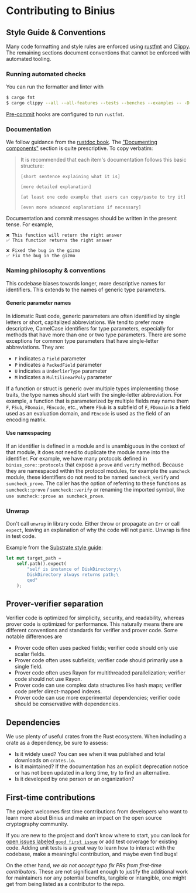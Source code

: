 # Contributing to Binius

## Style Guide & Conventions

Many code formatting and style rules are enforced using
[rustfmt](https://doc.rust-lang.org/book/appendix-04-useful-development-tools.html#automatic-formatting-with-rustfmt)
and [Clippy](https://doc.rust-lang.org/clippy/). The remaining sections document conventions that cannot be enforced
with automated tooling.

### Running automated checks

You can run the formatter and linter with

```bash
$ cargo fmt
$ cargo clippy --all --all-features --tests --benches --examples -- -D warnings
```

[Pre-commit](https://pre-commit.com/) hooks are configured to run `rustfmt`.

### Documentation

We follow guidance from the [rustdoc book](https://doc.rust-lang.org/rustdoc/how-to-write-documentation.html). The
["Documenting components"](https://doc.rust-lang.org/rustdoc/how-to-write-documentation.html#documenting-components)
section is quite prescriptive. To copy verbatim:

> It is recommended that each item's documentation follows this basic structure:
>
> ```
> [short sentence explaining what it is]
> 
> [more detailed explanation]
> 
> [at least one code example that users can copy/paste to try it]
> 
> [even more advanced explanations if necessary]
> ```

Documentation and commit messages should be written in the present tense. For example,

```
❌ This function will return the right answer
✅ This function returns the right answer

❌ Fixed the bug in the gizmo
✅ Fix the bug in the gizmo
```

### Naming philosophy & conventions

This codebase biases towards longer, more descriptive names for identifiers. This extends to the names of generic type
parameters.

#### Generic parameter names

In idiomatic Rust code, generic parameters are often identified by single letters or short, capitalized abbreviations.
We tend to prefer more descriptive, CamelCase identifiers for type parameters, especially for methods that have more
than one or two type parameters. There are some exceptions for common type parameters that have single-letter
abbreviations. They are:

* `F` indicates a `Field` parameter
* `P` indicates a `PackedField` parameter
* `U` indicates a `UnderlierType` parameter
* `M` indicates a `MultilinearPoly` parameter

If a function or struct is generic over multiple types implementing those traits, the type names should start with the
single-letter abbreviation. For example, a function that is parameterized by multiple fields may name them
`F`, `FSub`, `FDomain`, `FEncode`, etc., where `FSub` is a subfield of `F`, `FDomain` is a field used as an evaluation
domain, and `FEncode` is used as the field of an encoding matrix.

#### Use namespacing

If an identifier is defined in a module and is unambiguous in the context of that module, it does _not_ need to
duplicate the module name into the identifier. For example, we have many protocols defined in `binius_core::protocols`
that expose a `prove` and `verify` method. Because they are namespaced within the protocol modules, for example the
`sumcheck` module, these identifiers do not need to be named `sumcheck_verify` and `sumcheck_prove`. The caller has the
option of referring to these functions as `sumcheck::prove` / `sumcheck::verify` or renaming the imported symbol, like
`use sumcheck::prove as sumcheck_prove`.

### Unwrap

Don't call `unwrap` in library code. Either throw or propagate an `Err` or call `expect`, leaving an explanation of why
the code will not panic. Unwrap is fine in test code.

Example from the [Substrate style guide](https://github.com/paritytech/substrate/blob/master/docs/STYLE_GUIDE.md#style):

```rust
let mut target_path =
	self.path().expect(
		"self is instance of DiskDirectory;\
		DiskDirectory always returns path;\
		qed"
	);
```

## Prover-verifier separation

Verifier code is optimized for simplicity, security, and readability, whereas prover code is optimized for performance.
This naturally means there are different conventions and standards for verifier and prover code. Some notable
differences are

* Prover code often uses packed fields; verifier code should only use scalar fields.
* Prover code often uses subfields; verifier code should primarily use a single field.
* Prover code often uses Rayon for multithreaded parallelization; verifier code should not use Rayon.
* Prover code can use complex data structures like hash maps; verifier code prefer direct-mapped indexes.
* Prover code can use more experimental dependencies; verifier code should be conservative with dependencies.

## Dependencies

We use plenty of useful crates from the Rust ecosystem. When including a crate as a dependency, be sure to assess:

* Is it widely used? You can see when it was published and total downloads on `crates.io`.
* Is it maintained? If the documentation has an explicit deprecation notice or has not been updated in a long time, try
  to find an alternative.
* Is it developed by one person or an organization?

## First-time contributions

The project welcomes first time contributions from developers who want to learn more about Binius and make an impact
on the open source cryptography community.

If you are new to the project and don't know where to start, you can look for [open issues labeled
`good first issue`](https://github.com/IrreducibleOSS/binius/issues?q=is%3Aissue+state%3Aopen+label%3A%22good+first+issue%22) or add
test coverage for existing code. Adding unit tests is a great way to learn how to interact with the codebase, make a
meaningful contribution, and maybe even find bugs!

On the other hand, _we do not accept typo fix PRs from first-time contributors_. These are not significant enough to
justify the additional work for maintainers nor any potential benefits, tangible or intangible, one might get from
being listed as a contributor to the repo.
